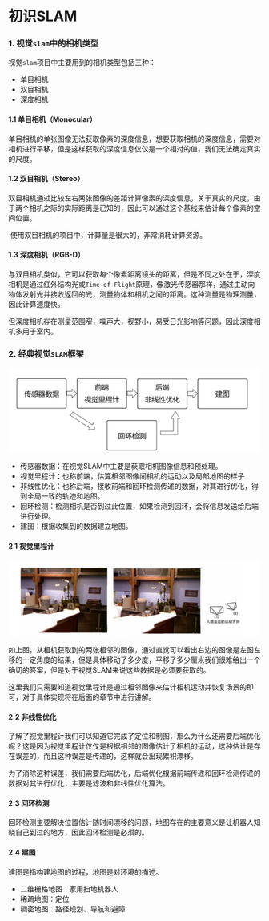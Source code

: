 # 初识SLAM

### 1. 视觉`slam`中的相机类型

视觉`slam`项目中主要用到的相机类型包括三种：

+ 单目相机
+ 双目相机
+ 深度相机

#### 1.1 单目相机（Monocular）

​	单目相机的单张图像无法获取像素的深度信息，想要获取相机的深度信息，需要对相机进行平移，但是这样获取的深度信息仅仅是一个相对的值，我们无法确定真实的尺度。

#### 1.2 双目相机（Stereo）

​	双目相机通过比较左右两张图像的差距计算像素的深度信息，关于真实的尺度，由于两个相机之际的实际距离是已知的，因此可以通过这个基线来估计每个像素的空间位置。

​	使用双目相机的项目中，计算量是很大的，非常消耗计算资源。

#### 1.3 深度相机（RGB-D）

​	与双目相机类似，它可以获取每个像素距离镜头的距离，但是不同之处在于，深度相机是通过红外结构光或`Time-of-Flight`原理，像激光传感器那样，通过主动向物体发射光并接收返回的光，测量物体和相机之间的距离。这种测量是物理测量，因此计算速度快。

​	但深度相机存在测量范围窄，噪声大，视野小，易受日光影响等问题，因此深度相机多用于室内。

### 2. 经典视觉`SLAM`框架

![](.\images\经典视觉SLAM框架.png)





+  传感器数据：在视觉SLAM中主要是获取相机图像信息和预处理。
+ 视觉里程计：也称前端，估算相邻图像间相机的运动以及局部地图的样子
+ 非线性优化：也称后端，接收前端和回环检测传递的数据，对其进行优化，得到全局一致的轨迹和地图。
+ 回环检测：检测相机是否到过此位置，如果检测到回环，会将信息发送给后端进行处理。
+ 建图：根据收集到的数据建立地图。

#### 2.1 视觉里程计

![](.\images\视觉里程计示例图.png)



如上图，从相机获取到的两张相邻的图像，通过直觉可以看出右边的图像是左图左移的一定角度的结果，但是具体移动了多少度，平移了多少厘米我们很难给出一个确切的答案，但是对于视觉SLAM来说这些数据是必须要获取的。

这里我们只需要知道视觉里程计是通过相邻图像来估计相机运动并恢复场景的即可，对于具体实现将在后面的章节中进行讲解。

#### 2.2 非线性优化

了解了视觉里程计我们可以知道它完成了定位和制图，那么为什么还需要后端优化呢？这是因为视觉里程计仅仅是根据相邻的图像估计了相机的运动，这种估计是存在误差的，而且这种误差是传递的，这样就会出现累积漂移。

为了消除这种误差，我们需要后端优化，后端优化根据前端传递和回环检测传递的数据对其进行优化，主要是滤波和非线性优化算法。

#### 2.3 回环检测

回环检测主要解决位置估计随时间漂移的问题，地图存在的主要意义是让机器人知晓自己到过的地方，因此回环检测是必须的。

#### 2.4 建图

建图是指构建地图的过程，地图是对环境的描述。

+ 二维栅格地图：家用扫地机器人
+ 稀疏地图：定位
+ 稠密地图：路径规划、导航和避障